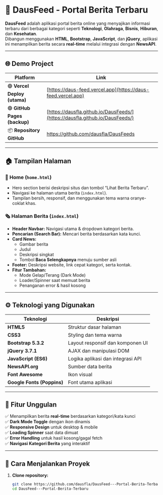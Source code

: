  # 📰 DausFeed - Portal Berita Terbaru

**DausFeed** adalah aplikasi portal berita online yang menyajikan informasi terbaru dari berbagai kategori seperti **Teknologi**, **Olahraga**, **Bisnis**, **Hiburan**, dan **Kesehatan**.  
Dibangun menggunakan **HTML**, **Bootstrap**, **JavaScript**, dan **jQuery**, aplikasi ini menampilkan berita secara **real-time** melalui integrasi dengan **NewsAPI**.

---

## 🌐 Demo Project

| Platform | Link |
|-----------|------|
| 🟣 **Vercel Deploy (utama)** | [https://daus-feed.vercel.app](https://daus-feed.vercel.app) |
| 🟢 **GitHub Pages (backup)** | [https://dausfla.github.io/DausFeeds/](https://dausfla.github.io/DausFeeds/) |
| 📦 **Repository GitHub** | https://github.com/dausfla/DausFeeds
---

## 🏠 Tampilan Halaman

### 🏡 Home (`home.html`)
- Hero section berisi deskripsi situs dan tombol “Lihat Berita Terbaru”.
- Navigasi ke halaman utama berita (`index.html`).
- Tampilan bersih, responsif, dan menggunakan tema warna oranye-coklat khas.

### 🗞️ Halaman Berita (`index.html`)
- **Header Navbar:** Navigasi utama & dropdown kategori berita.  
- **Pencarian (Search Bar):** Mencari berita berdasarkan kata kunci.  
- **Card News:**  
  - Gambar berita  
  - Judul  
  - Deskripsi singkat  
  - Tombol **Baca Selengkapnya** menuju sumber asli  
- **Footer:** Deskripsi website, link cepat kategori, serta kontak.  
- **Fitur Tambahan:**  
  - Mode Gelap/Terang (Dark Mode)  
  - Loader/Spinner saat memuat berita  
  - Penanganan error & hasil kosong

---

## ⚙️ Teknologi yang Digunakan

| Teknologi | Deskripsi |
|------------|------------|
| **HTML5** | Struktur dasar halaman |
| **CSS3** | Styling dan tema warna |
| **Bootstrap 5.3.2** | Layout responsif dan komponen UI |
| **jQuery 3.7.1** | AJAX dan manipulasi DOM |
| **JavaScript (ES6)** | Logika aplikasi dan integrasi API |
| **NewsAPI.org** | Sumber data berita |
| **Font Awesome** | Ikon visual |
| **Google Fonts (Poppins)** | Font utama aplikasi |

---

## 🚀 Fitur Unggulan
✅ Menampilkan berita **real-time** berdasarkan kategori/kata kunci  
✅ **Dark Mode Toggle** dengan ikon dinamis  
✅ **Responsive Design** untuk desktop & mobile  
✅ **Loading Spinner** saat data dimuat  
✅ **Error Handling** untuk hasil kosong/gagal fetch  
✅ **Navigasi Kategori Berita** yang interaktif  

---

## 🧩 Cara Menjalankan Proyek

1. **Clone repository:**
   ```bash
   git clone https://github.com/dausfla/DausFeed---Portal-Berita-Terbaru.git
   cd DausFeed---Portal-Berita-Terbaru
